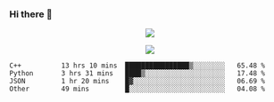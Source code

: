 ### Hi there 👋

<!--
**SuuTTT/SuuTTT** is a ✨ _special_ ✨ repository because its `README.md` (this file) appears on your GitHub profile.

Here are some ideas to get you started:

- 🔭 I’m currently working on ...
- 🌱 I’m currently learning ...
- 👯 I’m looking to collaborate on ...
- 🤔 I’m looking for help with ...
- 💬 Ask me about ...
- 📫 How to reach me: ...
- 😄 Pronouns: ...
- ⚡ Fun fact: ...
-->

<div align='center'>
    <p align='center'>
        <img src='https://github-readme-stats.vercel.app/api?line_height=27&username=SuuTTT&show_icons=true&theme=solarized-light'/>
    </p>
</div>    
<div align='center'>  
    <p align='center'>
        <img src='https://github-readme-stats.vercel.app/api/wakatime?username=SuuTTT&theme=solarized-light'/>
    </p>
    
</div>  

<!--START_SECTION:waka-->

```text
C++          13 hrs 10 mins  ████████████████▒░░░░░░░░   65.48 %
Python       3 hrs 31 mins   ████▒░░░░░░░░░░░░░░░░░░░░   17.48 %
JSON         1 hr 20 mins    █▓░░░░░░░░░░░░░░░░░░░░░░░   06.69 %
Other        49 mins         █░░░░░░░░░░░░░░░░░░░░░░░░   04.08 %
```

<!--END_SECTION:waka-->

